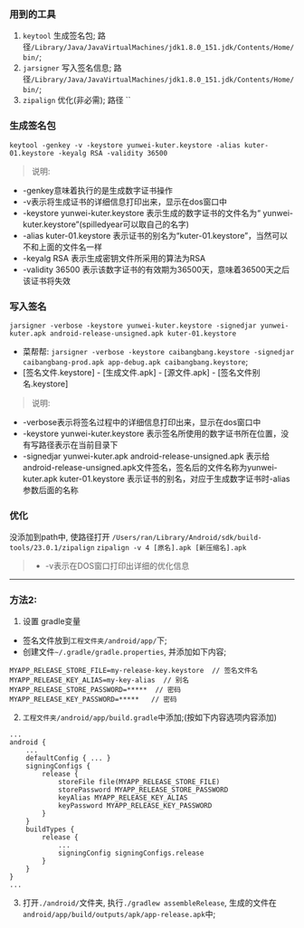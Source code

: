 ### 用到的工具
1. `keytool` 生成签名包;
路径`/Library/Java/JavaVirtualMachines/jdk1.8.0_151.jdk/Contents/Home/bin/`;
2. `jarsigner` 写入签名信息;
路径`/Library/Java/JavaVirtualMachines/jdk1.8.0_151.jdk/Contents/Home/bin/`;
3. `zipalign` 优化(非必需);
路径 ``

### 生成签名包

`keytool -genkey -v -keystore yunwei-kuter.keystore -alias kuter-01.keystore -keyalg RSA -validity 36500`

> 说明:
* -genkey意味着执行的是生成数字证书操作 
* -v表示将生成证书的详细信息打印出来，显示在dos窗口中  
* -keystore yunwei-kuter.keystore 表示生成的数字证书的文件名为“ yunwei-kuter.keystore”(spilledyear可以取自己的名字) 
* -alias kuter-01.keystore 表示证书的别名为“kuter-01.keystore”，当然可以不和上面的文件名一样 
* -keyalg RSA 表示生成密钥文件所采用的算法为RSA 
* -validity 36500 表示该数字证书的有效期为36500天，意味着36500天之后该证书将失效

### 写入签名

`jarsigner -verbose -keystore yunwei-kuter.keystore -signedjar yunwei-kuter.apk android-release-unsigned.apk kuter-01.keystore`

* 菜帮帮: `jarsigner -verbose -keystore caibangbang.keystore -signedjar caibangbang-prod.apk app-debug.apk caibangbang.keystore`;
* [签名文件.keystore] - [生成文件.apk] - [源文件.apk] - [签名文件别名.keystore] 

> 说明:
* -verbose表示将签名过程中的详细信息打印出来，显示在dos窗口中
* -keystore yunwei-kuter.keystore 表示签名所使用的数字证书所在位置，没有写路径表示在当前目录下
* -signedjar yunwei-kuter.apk android-release-unsigned.apk 表示给android-release-unsigned.apk文件签名，签名后的文件名称为yunwei-kuter.apk 
kuter-01.keystore 表示证书的别名，对应于生成数字证书时-alias参数后面的名称

### 优化

没添加到path中, 使路径打开 `/Users/ran/Library/Android/sdk/build-tools/23.0.1/zipalign`
`zipalign -v 4 [原名].apk [新压缩名].apk`
> * -v表示在DOS窗口打印出详细的优化信息 


***

### 方法2:
1. 设置 gradle变量

* 签名文件放到`工程文件夹/android/app/`下;
* 创建文件`~/.gradle/gradle.properties`, 并添加如下内容;
```
MYAPP_RELEASE_STORE_FILE=my-release-key.keystore  // 签名文件名
MYAPP_RELEASE_KEY_ALIAS=my-key-alias  // 别名
MYAPP_RELEASE_STORE_PASSWORD=*****  // 密码
MYAPP_RELEASE_KEY_PASSWORD=*****   // 密码
```

2. `工程文件夹/android/app/build.gradle`中添加;(按如下内容选项内容添加)
```
...
android {
    ...
    defaultConfig { ... }
    signingConfigs {
        release {
            storeFile file(MYAPP_RELEASE_STORE_FILE)
            storePassword MYAPP_RELEASE_STORE_PASSWORD
            keyAlias MYAPP_RELEASE_KEY_ALIAS
            keyPassword MYAPP_RELEASE_KEY_PASSWORD
        }
    }
    buildTypes {
        release {
            ...
            signingConfig signingConfigs.release
        }
    }
}
...
```
3. 打开`./android/`文件夹, 执行`./gradlew assembleRelease`, 生成的文件在`android/app/build/outputs/apk/app-release.apk`中;
